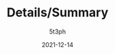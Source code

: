 ---
author: 5t3ph
date: 2021-12-14
permalink: false
tags:
  - html
  - semantics
target_url: https://12daysofweb.dev/2021/details-summary/
title: Details/Summary
---